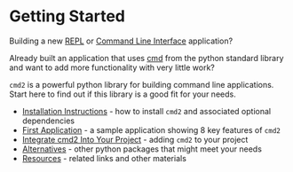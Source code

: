 # Getting Started

Building a new [REPL](https://en.wikipedia.org/wiki/Read–eval–print_loop) or [Command Line Interface](https://en.wikipedia.org/wiki/Command-line_interface) application?

Already built an application that uses [cmd](https://docs.python.org/3/library/cmd.html) from the python standard library and want to add more functionality with very little work?

`cmd2` is a powerful python library for building command line applications. Start here to find out if this library is a good fit for your needs.

- [Installation Instructions](installation.md) - how to install `cmd2` and associated optional dependencies
- [First Application](../examples/first_app.md) - a sample application showing 8 key features of `cmd2`
- [Integrate cmd2 Into Your Project](integrating.md) - adding `cmd2` to your project
- [Alternatives](alternatives.md) - other python packages that might meet your needs
- [Resources](resources.md) - related links and other materials
